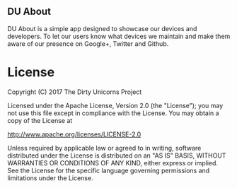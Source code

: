 DU About
-----
DU About is a simple app designed to showcase our devices and developers. To 
let our users know what devices we maintain and make them aware of our presence
on Google+, Twitter and Github.

# License

Copyright (C) 2017 The Dirty Unicorns Project

Licensed under the Apache License, Version 2.0 (the "License");
you may not use this file except in compliance with the License.
You may obtain a copy of the License at

   http://www.apache.org/licenses/LICENSE-2.0

Unless required by applicable law or agreed to in writing, software
distributed under the License is distributed on an "AS IS" BASIS,
WITHOUT WARRANTIES OR CONDITIONS OF ANY KIND, either express or implied.
See the License for the specific language governing permissions and
limitations under the License.
